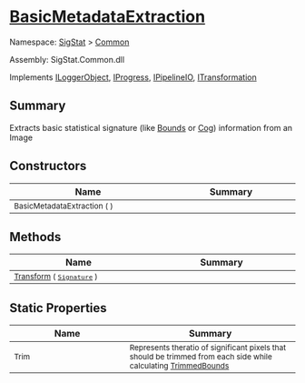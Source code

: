 # [BasicMetadataExtraction](./BasicMetadataExtraction.md)

Namespace: [SigStat]() > [Common](./README.md)

Assembly: SigStat.Common.dll

Implements [ILoggerObject](./ILoggerObject.md), [IProgress](./Helpers/IProgress.md), [IPipelineIO](./Pipeline/IPipelineIO.md), [ITransformation](./ITransformation.md)

## Summary
Extracts basic statistical signature (like [Bounds](https://github.com/hargitomi97/sigstat/blob/master/docs/md/SigStat/Common/Features.md) or [Cog](https://github.com/hargitomi97/sigstat/blob/master/docs/md/SigStat/Common/Features.md)) information from an Image

## Constructors

| Name<img width=475> | Summary<img width=475> | 
| --- | --- | 
| <sub>BasicMetadataExtraction (  )</sub>| <sub></sub>| <br>


## Methods

| Name<img width=475> | Summary<img width=475> | 
| --- | --- | 
| <sub>[Transform](./Methods/BasicMetadataExtraction-100663458.md) ( [`Signature`](./Signature.md) )</sub>| <sub></sub>| <br>


## Static Properties

| Name<img width=475> | Summary<img width=475> | 
| --- | --- | 
| <sub>Trim</sub>| <sub>Represents theratio of significant pixels that should be trimmed  from each side while calculating [TrimmedBounds](https://github.com/hargitomi97/sigstat/blob/master/docs/md/SigStat/Common/Features.md)</sub>| <br>


